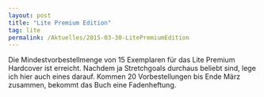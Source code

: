 ```yaml
---
layout: post
title: "Lite Premium Edition"
tag: lite
permalink: /Aktuelles/2015-03-30-LitePremiumEdition
---
```


Die Mindestvorbestellmenge von 15 Exemplaren für das Lite Premium Hardcover ist erreicht. Nachdem ja Stretchgoals durchaus beliebt sind, lege ich hier auch eines darauf. Kommen 20 Vorbestellungen bis Ende März zusammen, bekommt das Buch eine Fadenheftung.
